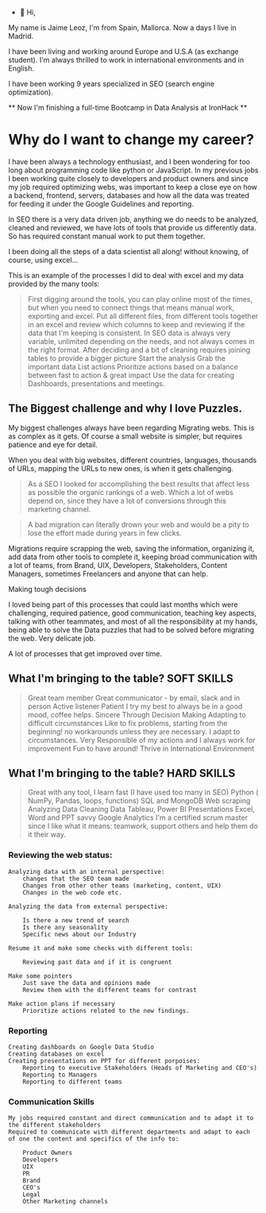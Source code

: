 - 👋 Hi,

My name is Jaime Leoz, I'm from Spain, Mallorca. Now a days I live in Madrid.

I have been living and working around Europe and U.S.A (as exchange student). I'm always thrilled to work in international environments and in English.

I have been working 9 years specialized in SEO (search engine optimization).

** Now I'm finishing a full-time Bootcamp in Data Analysis at IronHack **

# Why do I want to change my career? 

I have been always a technology enthusiast, and I been wondering for too long about programming code like python or JavaScript.
In my previous jobs I been working quite closely to developers and product owners and since my job required optimizing webs, was important
to keep a close eye on how a backend, frontend, servers, databases and how all the data was treated for feeding it under the Google Guidelines and reporting.

In SEO there is a very data driven job, anything we do needs to be analyzed, cleaned and reviewed, we have lots of tools that provide us differently data. So has required constant manual work to put them together.

I been doing all the steps of a data scientist all along! without knowing, of course, using excel...

This is an example of the processes I did to deal with excel and my data provided by the many tools:
 
 > First digging around the tools, you can play online most of the times, but when you need to connect things that means manual work, exporting and excel.
 > Put all different files, from different tools together in an excel and review which columns to keep and reviewing if the data that I'm keeping is consistent.
 > In SEO data is always very variable, unlimited depending on the needs, and not always comes in the right format.
 > After deciding and a bit of cleaning requires joining tables to provide a bigger picture
 > Start the analysis
 > Grab the important data
 > List actions
 > Prioritize actions based on a balance between fast to action & great impact
 > Use the data for creating Dashboards, presentations and meetings.


## The Biggest challenge and why I love Puzzles.

My biggest challenges always have been regarding Migrating webs. This is as complex as it gets. Of course a small website is simpler, but requires patience and eye for detail.

When you deal with big websites, different countries, languages, thousands of URLs, mapping the URLs to new ones, is when it gets challenging.

> As a SEO I looked for accomplishing the best results that affect less as possible the organic rankings of a web. Which a lot of webs depend on, since they have a lot of conversions through this marketing channel.

> A bad migration can literally drown your web and would be a pity to lose the effort made during years in few clicks.
	

Migrations require scrapping the web, saving the information, organizing it, add data from other tools to complete it, keeping broad communication
with a lot of teams, from Brand, UIX, Developers, Stakeholders, Content Managers, sometimes Freelancers and anyone that can help.

Making tough decisions

I loved being part of this processes that could last months which were challenging, required patience, good communication, teaching key aspects, talking with other teammates,
and most of all the responsibility at my hands, being able to solve the Data puzzles that had to be solved before migrating the web. Very delicate job.

A lot of processes that get improved over time.

## What I'm bringing to the table? SOFT SKILLS

> Great team member
> Great communicator - by email, slack and in person
> Active listener
> Patient
> I try my best to always be in a good mood, coffee helps.
> Sincere
> Through Decision Making
> Adapting to difficult circumstances
> Like to fix problems, starting from the beginning! no workarounds unless they are necessary. I adapt to circumstances.
> Very Responsible of my actions and I always work for improvement
> Fun to have around!
> Thrive in International Environment

## What I'm bringing to the table? HARD SKILLS

> Great with any tool, I learn fast (I have used too many in SEO)
> Python ( NumPy, Pandas, loops, functions)
> SQL and MongoDB
> Web scraping
> Analyzing Data
> Cleaning Data
> Tableau, Power BI
> Presentations
> Excel, Word and PPT savvy
> Google Analytics
> I'm a certified scrum master since I like what it means: teamwork, support others and help them do it their way.

### Reviewing the web status:

    Analyzing data with an internal perspective:
        changes that the SEO team made
        Changes from other other teams (marketing, content, UIX)
        Changes in the web code etc.

    Analyzing the data from external perspective:

        Is there a new trend of search
        Is there any seasonality
        Specific news about our Industry

    Resume it and make some checks with different tools:

        Reviewing past data and if it is congruent

    Make some pointers
        Just save the data and opinions made
        Review them with the different teams for contrast

    Make action plans if necessary
        Prioritize actions related to the new findings.

### Reporting

    Creating dashboards on Google Data Studio
    Creating databases on excel
    Creating presentations on PPT for different porpoises:
        Reporting to executive Stakeholders (Heads of Marketing and CEO's)
        Reporting to Managers
        Reporting to different teams

### Communication Skills

    My jobs required constant and direct communication and to adapt it to the different stakeholders
    Required to communicate with different departments and adapt to each of one the content and specifics of the info to:

        Product Owners
        Developers
        UIX
        PR
        Brand
        CEO's
        Legal
        Other Marketing channels













<!---
JaimeLeoz/JaimeLeoz is a ✨ special ✨ repository because its `README.md` (this file) appears on your GitHub profile.
You can click the Preview link to take a look at your changes.
--->
